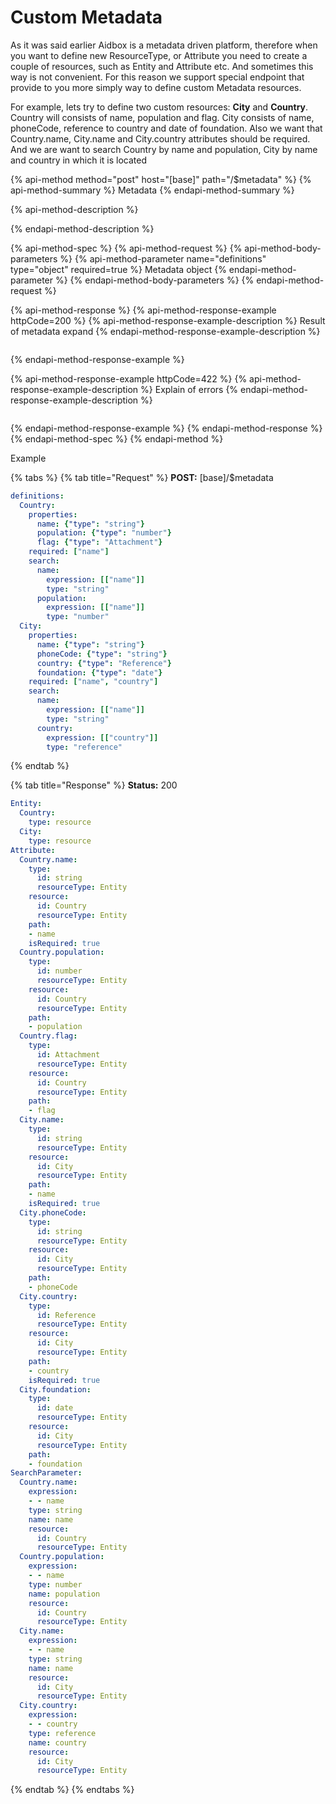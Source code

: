# Custom Metadata

As it was said earlier Aidbox is a metadata driven platform, therefore when you want to define new ResourceType, or Attribute you need to create a couple of resources, such as Entity and Attribute etc. And sometimes this way is not convenient. For this reason we support special endpoint that provide to you more simply way to define custom Metadata resources.

For example, lets try to define two custom resources: **City** and **Country**. Country will consists of name, population and flag. City consists of name, phoneCode, reference to country and date of foundation. Also we want that Country.name, City.name and City.country attributes should be required. And we are want to search Country by name and population, City by name and country in which it is located

{% api-method method="post" host="\[base\]" path="/$metadata" %}
{% api-method-summary %}
Metadata
{% endapi-method-summary %}

{% api-method-description %}

{% endapi-method-description %}

{% api-method-spec %}
{% api-method-request %}
{% api-method-body-parameters %}
{% api-method-parameter name="definitions" type="object" required=true %}
Metadata object
{% endapi-method-parameter %}
{% endapi-method-body-parameters %}
{% endapi-method-request %}

{% api-method-response %}
{% api-method-response-example httpCode=200 %}
{% api-method-response-example-description %}
Result of metadata expand
{% endapi-method-response-example-description %}

```

```
{% endapi-method-response-example %}

{% api-method-response-example httpCode=422 %}
{% api-method-response-example-description %}
Explain of errors
{% endapi-method-response-example-description %}

```

```
{% endapi-method-response-example %}
{% endapi-method-response %}
{% endapi-method-spec %}
{% endapi-method %}

Example

{% tabs %}
{% tab title="Request" %}
**POST:**  \[base\]/$metadata

```yaml
definitions:
  Country:
    properties:
      name: {"type": "string"}
      population: {"type": "number"}
      flag: {"type": "Attachment"}
    required: ["name"]
    search:
      name:
        expression: [["name"]]
        type: "string"
      population:
        expression: [["name"]]
        type: "number"
  City:
    properties:
      name: {"type": "string"}
      phoneCode: {"type": "string"}
      country: {"type": "Reference"}
      foundation: {"type": "date"}
    required: ["name", "country"]
    search:
      name:
        expression: [["name"]]
        type: "string"
      country:
        expression: [["country"]]
        type: "reference"
```
{% endtab %}

{% tab title="Response" %}
**Status:** 200

```yaml
Entity:
  Country:
    type: resource
  City:
    type: resource
Attribute:
  Country.name:
    type:
      id: string
      resourceType: Entity
    resource:
      id: Country
      resourceType: Entity
    path:
    - name
    isRequired: true
  Country.population:
    type:
      id: number
      resourceType: Entity
    resource:
      id: Country
      resourceType: Entity
    path:
    - population
  Country.flag:
    type:
      id: Attachment
      resourceType: Entity
    resource:
      id: Country
      resourceType: Entity
    path:
    - flag
  City.name:
    type:
      id: string
      resourceType: Entity
    resource:
      id: City
      resourceType: Entity
    path:
    - name
    isRequired: true
  City.phoneCode:
    type:
      id: string
      resourceType: Entity
    resource:
      id: City
      resourceType: Entity
    path:
    - phoneCode
  City.country:
    type:
      id: Reference
      resourceType: Entity
    resource:
      id: City
      resourceType: Entity
    path:
    - country
    isRequired: true
  City.foundation:
    type:
      id: date
      resourceType: Entity
    resource:
      id: City
      resourceType: Entity
    path:
    - foundation
SearchParameter:
  Country.name:
    expression:
    - - name
    type: string
    name: name
    resource:
      id: Country
      resourceType: Entity
  Country.population:
    expression:
    - - name
    type: number
    name: population
    resource:
      id: Country
      resourceType: Entity
  City.name:
    expression:
    - - name
    type: string
    name: name
    resource:
      id: City
      resourceType: Entity
  City.country:
    expression:
    - - country
    type: reference
    name: country
    resource:
      id: City
      resourceType: Entity
```
{% endtab %}
{% endtabs %}

